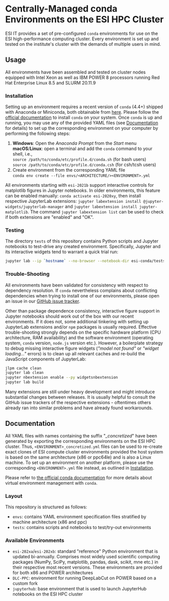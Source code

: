 <!--
SPDX-FileCopyrightText: 2023 Ernst Strüngmann Institute (ESI) for Neuroscience
in Cooperation with Max Planck Society
SPDX-License-Identifier: CC-BY-NC-SA-1.0
-->

# Centrally-Managed conda Environments on the ESI HPC Cluster

ESI IT provides a set of pre-configured `conda` environments for
use on the ESI high-performance computing cluster. Every environment is set up
and tested on the institute's cluster with the demands of multiple users in mind.

## Usage

All environments have been assembled and tested on cluster nodes equipped with Intel
Xeon as well as IBM POWER 8 processors running Red Hat Enterprise Linux 8.5 and SLURM 20.11.9

### Installation

Setting up an environment requires a recent version of `conda` (4.4+) shipped with
Anaconda or Miniconda, both obtainable from [here](https://docs.conda.io/projects/conda/en/latest/user-guide/install/download.html).
Please follow the [official documentation](https://docs.conda.io/projects/conda/en/latest/user-guide/install/index.html#installation)
to install `conda` on your system.
Once `conda` is up and running, you may use any of the provided YAML files
(see [Documentation](#Documentation) for details) to set up the corresponding
environment on your computer by performing the following steps:

1. **Windows**: Open the *Anaconda Prompt* from the *Start* menu\
   **macOS**/**Linux**: open a terminal and add the `conda` command to your shell, i.e.,\
   `source /path/to/conda/etc/profile.d/conda.sh`  (for bash users)\
   `source /path/to/conda/etc/profile.d/conda.csh` (for csh/tcsh users)
2. Create environment from the corresponding YAML file\
   `conda env create --file envs/<ARCHITECTURE/><ENVIRONMENT>.yml`

All environments starting with `esi-2021b` support interactive controls for
matplotlib figures in Jupyter notebooks. In older environments, this feature
can be enabled manually: `conda activate esi-2020xy`, then install respective
JupyterLab extensions: `jupyter labextension install @jupyter-widgets/jupyterlab-manager`
and `jupyter labextension install jupyter-matplotlib`. The command
`jupyter labextension list` can be used to check if both extensions are
"enabled" and "OK".

### Testing

The directory `tests` of this repository contains Python scripts and Jupyter
notebooks to test-drive any created environment. Specifically, Jupyter and its
interactive widgets tend to warrant a quick trial run:

```bash
jupyter lab --ip `hostname` --no-browser --notebook-dir esi-conda/tests/
```

### Trouble-Shooting

All environments have been validated for consistency with respect to dependency
resolution. If `conda` nevertheless complains about conflicting dependencies when
trying to install one of our environments, please open an issue in our
[GitHub issue tracker](https://github.com/esi-neuroscience/esi-conda/issues).

Other than package dependence consistency, interactive figure support in Jupyter
notebooks should work out of the box with our recent environments. If it does
not, some additional tinkering with setting up JupyterLab extensions and/or
`npm` packages is usually required. Effective trouble-shooting strongly
depends on the specific hardware platform (CPU architecture, RAM availability) and
the software environment (operating system, `conda` version, `node.js` version etc.).
However, a boilerplate strategy to debug missing interactive figure widgets
(*"model not found"* or *"widget loading..."* errors) is to clean up all
relevant caches and re-build the JavaScript components of JupyterLab:

```bash
jlpm cache clean
jupyter lab clean
jupyter nbextension enable --py widgetsnbextension
jupyter lab build
```

Many extensions are still under heavy development and might introduce substantial
changes between releases. It is usually helpful to consult the GitHub issue trackers
of the respective extensions - oftentimes others already ran into similar problems
and have already found workarounds.

## Documentation

All YAML files with names containing the suffix "*_concretized*" have been generated by
exporting the corresponding environments on the ESI HPC cluster. Thus,
`<ENVIRONMENT>_concretized.yml` files can be used to re-create exact clones of ESI compute cluster
environments provided the host system is based on the same architecture (x86
or ppc64le) and is also a Linux machine. To set up an environment on another
platform, please use the corresponding `<ENVIRONMENT>.yml` file instead,
as outlined in [Installation](#Installation).

Please refer to [the official conda documentation](https://docs.conda.io/projects/conda/en/latest/user-guide/tasks/manage-environments.html#sharing-an-environment) for more details about virtual environment management with `conda`.

### Layout

This repository is structured as follows:

- `envs`: contains YAML environment specification files stratified by machine
  architecture (x86 and ppc)
- `tests`: contains scripts and notebooks to test/try-out environments

### Available Environments

- `esi-202xa`/`esi-202xb`: standard "reference" Python environment that is
  updated bi-annually. Comprises most widely used scientific computing packages
  (NumPy, SciPy, matplotlib, pandas, dask, scikit, mne etc.) in their respective
  most recent versions. These environments are provided for both x86 and POWER
  architectures
- `DLC-PPC`: environment for running DeepLabCut on POWER based on a custom fork
- `jupyterhub`: base environment that is used to launch JupyterHub notebooks
   on the ESI HPC cluster
